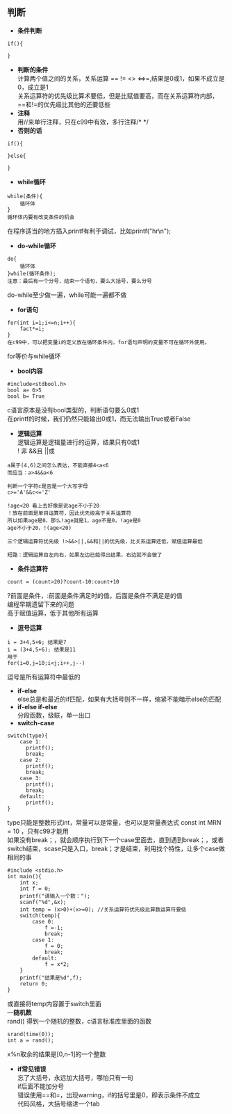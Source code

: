 ## 判断
- **条件判断**  
```
if(){
    
}
```
- **判断的条件**  
计算两个值之间的关系，关系运算 == != <> <=>=,结果是0或1，如果不成立是0，成立是1  
关系运算符的优先级比算术要低，但是比赋值要高，而在关系运算符内部，==和!=的优先级比其他的还要低些  
- **注释**  
用//来单行注释，只在c99中有效，多行注释/* */  
- **否则的话**  
```
if(){
    
}else{
    
}
```
- **while循环**  
```
while(条件){
    循环体
}
循环体内要有改变条件的机会
```
在程序适当的地方插入printf有利于调试，比如printf("hr\n");  
- **do-while循环**  
```
do{
    循环体
}while(循环条件);
注意：最后有一个分号，结束一个语句，要么大括号，要么分号
```
do-while至少做一遍，while可能一遍都不做
- **for语句**
```
for(int i=1;i<=n;i++){
    fact*=i;
}
在c99中，可以把变量i的定义放在循环条件内，for语句声明的变量不可在循环外使用。
```
for等价与while循环
- **bool内容**  
```
#include<stdbool.h>
bool a= 6>5
bool b= True
```
c语言原本是没有bool类型的，判断语句要么0或1  
在printf的时候，我们仍然只能输出0或1，而无法输出True或者False
- **逻辑运算**  
逻辑运算是逻辑量进行的运算，结果只有0或1  
! 非 &&且 ||或  
```
a属于(4,6)之间怎么表达，不能直接4<a<6
而应当：a>4&&a<6

判断一个字符c是否是一个大写字母
c>='A'&&c<='Z'

!age<20 看上去好像是说age不小于20
！放在前面是单目运算符，因此优先级高于关系运算符
所以如果age是0，那么!age就是1，age不是0，!age是0
age不小于20，!(age<20)

三个逻辑运算符优先级 !>&&>||,&&和||的优先级，比关系运算还低，赋值运算最低

短路：逻辑运算自左向右，如果左边已能得出结果，右边就不会做了

```
- **条件运算符**  
```
count = (count>20)?count-10:count+10
```
?前面是条件，:前面是条件满足时的值，后面是条件不满足是的值  
编程早期遗留下来的问题  
高于赋值运算，低于其他所有运算  
- **逗号运算**
```
i = 3+4,5+6; 结果是7
i = (3+4,5+6); 结果是11
用于
for(i=0,j=10;i<j;i++,j--)
```
逗号是所有运算符中最低的
- **if-else**  
else总是和最近的if匹配，如果有大括号则不一样，缩紧不能暗示else的匹配  
- **if-else if-else**  
分段函数，级联，单一出口  
- **switch-case**  
```
switch(type){
    case 1:
      printf();
      break;
    case 2:
      printf();
      break;
    case 3:
      printf();
      break;
    default:
      printf();
}
```
type只能是整数形式int，常量可以是常量，也可以是常量表达式 const int MRN = 10 ，只有c99才能用  
如果没有break；，就会顺序执行到下一个case里面去，直到遇到break；，或者switch结束，scase只是入口，break；才是结束，利用找个特性，让多个case做相同的事
```
#include <stdio.h>
int main(){
    int x;
    int f = 0;
    printf("请输入一个数：");
    scanf("%d",&x);
    int temp = (x>0)+(x>=0); //关系运算符优先级比算数运算符要低
    switch(temp){
        case 0:
            f =-1;
            break;
        case 1:
            f = 0;
            break;
        default:
            f = x*2;
    }
    printf("结果是%d",f);
    return 0;
}
```
或直接将temp内容置于switch里面  
—**随机数**  
rand() 得到一个随机的整数，c语言标准库里面的函数
```
srand(time(0));
int a = rand();
```
x%n取余的结果是[0,n-1]的一个整数  
- **if常见错误**  
忘了大括号，永远加大括号，哪怕只有一句  
if后面不能加分号  
错误使用==和=，出现warning，if的括号里是0，即表示条件不成立  
代码风格，大括号缩进一个tab